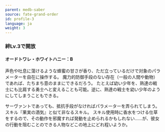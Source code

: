 ```yaml
---
parent: medb-saber
source: fate-grand-order
id: profile-3
language: ja
weight: 3
---
```


### 絆Lv.3で開放

#### オードトワレ・ホワイトハニー：B

声色や吐息に蕩けるような蜂蜜の甘さが香り、ただ立っているだけで対象のパラメーターを自在に操作する。
魔力的防御手段のない存在（一般の人間や動物）であれば、たちまち意のままにできるだろう。
たとえば幼い少年を、熟達の戦士にも比肩する勇士へと変えることも可能。逆に、熟達の戦士を幼い少年のようにしてしまうこともできる。

サーヴァントであっても、抵抗手段がなければパラメーターを弄られてしまう。
スキル『果実の酒気』と似て非なるスキル。
スキル使用時に香水をつける仕草をするので、その動作を邪魔すれば発動を止められるかもしれない……が、彼女の行動を阻むことのできる人物などこの地上にどれ程いようか。
